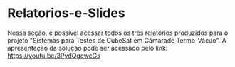 # Relatorios-e-Slides

Nessa seção, é possível acessar todos os três relatórios produzidos para o projeto "Sistemas para Testes de CubeSat em Câmarade Termo-Vácuo". A apresentação da solução pode ser acessado pelo link: https://youtu.be/3PydQgewcGs
